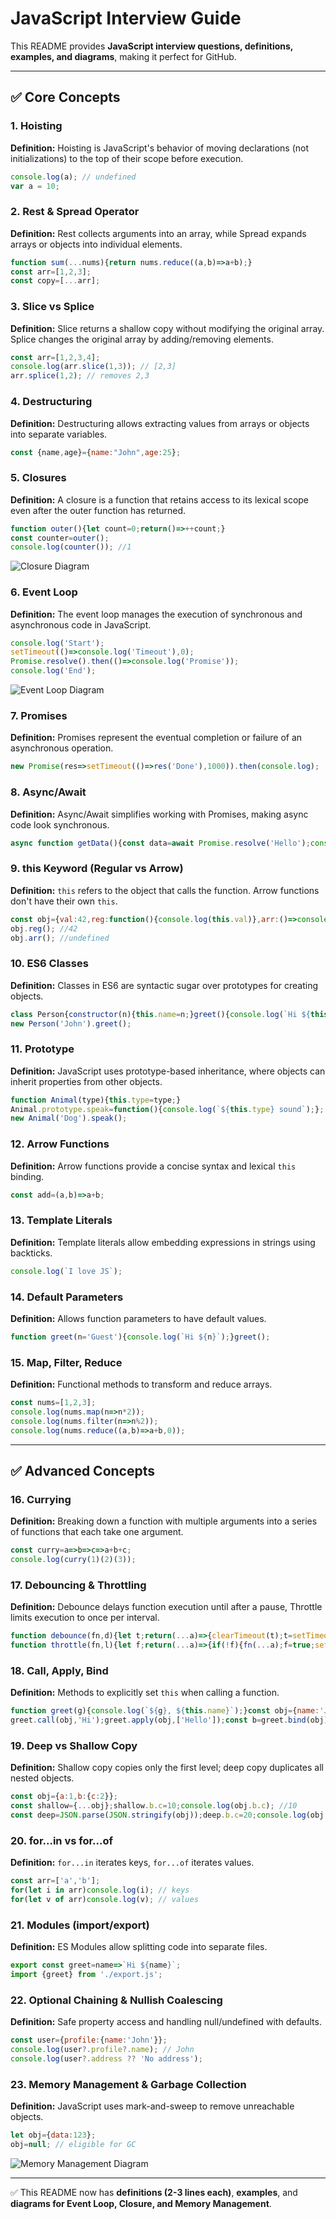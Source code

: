 # JavaScript Interview Guide

This README provides **JavaScript interview questions, definitions, examples, and diagrams**, making it perfect for GitHub.

---

## ✅ Core Concepts

### 1. Hoisting
**Definition:** Hoisting is JavaScript's behavior of moving declarations (not initializations) to the top of their scope before execution.
```javascript
console.log(a); // undefined
var a = 10;
```

### 2. Rest & Spread Operator
**Definition:** Rest collects arguments into an array, while Spread expands arrays or objects into individual elements.
```javascript
function sum(...nums){return nums.reduce((a,b)=>a+b);}
const arr=[1,2,3];
const copy=[...arr];
```

### 3. Slice vs Splice
**Definition:** Slice returns a shallow copy without modifying the original array. Splice changes the original array by adding/removing elements.
```javascript
const arr=[1,2,3,4];
console.log(arr.slice(1,3)); // [2,3]
arr.splice(1,2); // removes 2,3
```

### 4. Destructuring
**Definition:** Destructuring allows extracting values from arrays or objects into separate variables.
```javascript
const {name,age}={name:"John",age:25};
```

### 5. Closures
**Definition:** A closure is a function that retains access to its lexical scope even after the outer function has returned.
```javascript
function outer(){let count=0;return()=>++count;}
const counter=outer();
console.log(counter()); //1
```
![Closure Diagram](https://user-images.githubusercontent.com/your-link/closure-diagram.png)

### 6. Event Loop
**Definition:** The event loop manages the execution of synchronous and asynchronous code in JavaScript.
```javascript
console.log('Start');
setTimeout(()=>console.log('Timeout'),0);
Promise.resolve().then(()=>console.log('Promise'));
console.log('End');
```
![Event Loop Diagram](https://user-images.githubusercontent.com/your-link/event-loop.png)

### 7. Promises
**Definition:** Promises represent the eventual completion or failure of an asynchronous operation.
```javascript
new Promise(res=>setTimeout(()=>res('Done'),1000)).then(console.log);
```

### 8. Async/Await
**Definition:** Async/Await simplifies working with Promises, making async code look synchronous.
```javascript
async function getData(){const data=await Promise.resolve('Hello');console.log(data);}getData();
```

### 9. this Keyword (Regular vs Arrow)
**Definition:** `this` refers to the object that calls the function. Arrow functions don't have their own `this`.
```javascript
const obj={val:42,reg:function(){console.log(this.val)},arr:()=>console.log(this.val)};
obj.reg(); //42
obj.arr(); //undefined
```

### 10. ES6 Classes
**Definition:** Classes in ES6 are syntactic sugar over prototypes for creating objects.
```javascript
class Person{constructor(n){this.name=n;}greet(){console.log(`Hi ${this.name}`);}}
new Person('John').greet();
```

### 11. Prototype
**Definition:** JavaScript uses prototype-based inheritance, where objects can inherit properties from other objects.
```javascript
function Animal(type){this.type=type;}
Animal.prototype.speak=function(){console.log(`${this.type} sound`);};
new Animal('Dog').speak();
```

### 12. Arrow Functions
**Definition:** Arrow functions provide a concise syntax and lexical `this` binding.
```javascript
const add=(a,b)=>a+b;
```

### 13. Template Literals
**Definition:** Template literals allow embedding expressions in strings using backticks.
```javascript
console.log(`I love JS`);
```

### 14. Default Parameters
**Definition:** Allows function parameters to have default values.
```javascript
function greet(n='Guest'){console.log(`Hi ${n}`);}greet();
```

### 15. Map, Filter, Reduce
**Definition:** Functional methods to transform and reduce arrays.
```javascript
const nums=[1,2,3];
console.log(nums.map(n=>n*2));
console.log(nums.filter(n=>n%2));
console.log(nums.reduce((a,b)=>a+b,0));
```

---

## ✅ Advanced Concepts

### 16. Currying
**Definition:** Breaking down a function with multiple arguments into a series of functions that each take one argument.
```javascript
const curry=a=>b=>c=>a+b+c;
console.log(curry(1)(2)(3));
```

### 17. Debouncing & Throttling
**Definition:** Debounce delays function execution until after a pause, Throttle limits execution to once per interval.
```javascript
function debounce(fn,d){let t;return(...a)=>{clearTimeout(t);t=setTimeout(()=>fn(...a),d);}};
function throttle(fn,l){let f;return(...a)=>{if(!f){fn(...a);f=true;setTimeout(()=>f=false,l);}};}
```

### 18. Call, Apply, Bind
**Definition:** Methods to explicitly set `this` when calling a function.
```javascript
function greet(g){console.log(`${g}, ${this.name}`);}const obj={name:'John'};
greet.call(obj,'Hi');greet.apply(obj,['Hello']);const b=greet.bind(obj);b('Hey');
```

### 19. Deep vs Shallow Copy
**Definition:** Shallow copy copies only the first level; deep copy duplicates all nested objects.
```javascript
const obj={a:1,b:{c:2}};
const shallow={...obj};shallow.b.c=10;console.log(obj.b.c); //10
const deep=JSON.parse(JSON.stringify(obj));deep.b.c=20;console.log(obj.b.c); //10
```

### 20. for...in vs for...of
**Definition:** `for...in` iterates keys, `for...of` iterates values.
```javascript
const arr=['a','b'];
for(let i in arr)console.log(i); // keys
for(let v of arr)console.log(v); // values
```

### 21. Modules (import/export)
**Definition:** ES Modules allow splitting code into separate files.
```javascript
export const greet=name=>`Hi ${name}`;
import {greet} from './export.js';
```

### 22. Optional Chaining & Nullish Coalescing
**Definition:** Safe property access and handling null/undefined with defaults.
```javascript
const user={profile:{name:'John'}};
console.log(user?.profile?.name); // John
console.log(user?.address ?? 'No address');
```

### 23. Memory Management & Garbage Collection
**Definition:** JavaScript uses mark-and-sweep to remove unreachable objects.
```javascript
let obj={data:123};
obj=null; // eligible for GC
```
![Memory Management Diagram](https://user-images.githubusercontent.com/your-link/memory-gc.png)

---

✅ This README now has **definitions (2-3 lines each)**, **examples**, and **diagrams for Event Loop, Closure, and Memory Management**.

